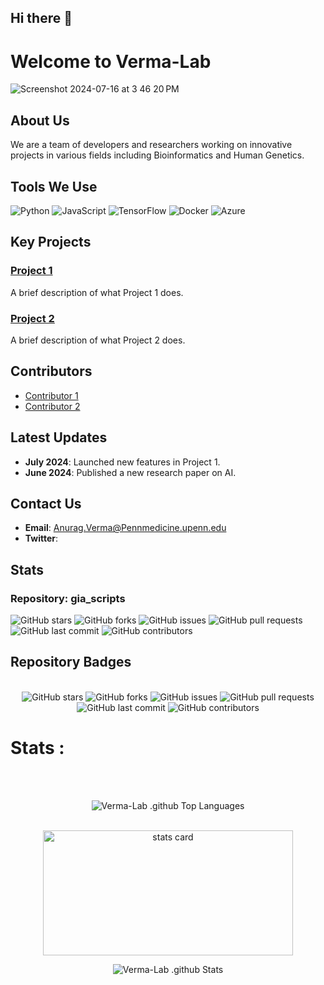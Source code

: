## Hi there 👋

<!--

**Here are some ideas to get you started:**

🙋‍♀️ A short introduction - what is your organization all about?
🌈 Contribution guidelines - how can the community get involved?
👩‍💻 Useful resources - where can the community find your docs? Is there anything else the community should know?
🍿 Fun facts - what does your team eat for breakfast?
🧙 Remember, you can do mighty things with the power of [Markdown](https://docs.github.com/github/writing-on-github/getting-started-with-writing-and-formatting-on-github/basic-writing-and-formatting-syntax)
-->

# Welcome to Verma-Lab

![Screenshot 2024-07-16 at 3 46 20 PM](https://github.com/user-attachments/assets/de609b6b-c700-4d76-9ec9-ccc8763291cd)

## About Us
We are a team of developers and researchers working on innovative projects in various fields including Bioinformatics and Human Genetics.

## Tools We Use
![Python](https://img.shields.io/badge/-Python-3776AB?logo=python&logoColor=white&style=flat)
![JavaScript](https://img.shields.io/badge/-JavaScript-F7DF1E?logo=javascript&logoColor=black&style=flat)
![TensorFlow](https://img.shields.io/badge/-TensorFlow-FF6F00?logo=tensorflow&logoColor=white&style=flat)
![Docker](https://img.shields.io/badge/-Docker-2496ED?logo=docker&logoColor=white&style=flat)
![Azure](https://img.shields.io/badge/-Azure-0078D4?logo=microsoft-azure&logoColor=white&style=flat)

## Key Projects
### [Project 1](https://github.com/Verma-Lab/project-1)
A brief description of what Project 1 does.

### [Project 2](https://github.com/Verma-Lab/project-2)
A brief description of what Project 2 does.

## Contributors
- [Contributor 1](https://github.com/contributor1)
- [Contributor 2](https://github.com/contributor2)

## Latest Updates
- **July 2024**: Launched new features in Project 1.
- **June 2024**: Published a new research paper on AI.

## Contact Us
- **Email**: Anurag.Verma@Pennmedicine.upenn.edu
- **Twitter**:

## Stats

### Repository: gia_scripts


![GitHub stars](https://img.shields.io/github/stars/Verma-Lab/.github?style=social)
![GitHub forks](https://img.shields.io/github/forks/Verma-Lab/.github?style=social)
![GitHub issues](https://img.shields.io/github/issues/Verma-Lab/.github)
![GitHub pull requests](https://img.shields.io/github/issues-pr/Verma-Lab/.github)
![GitHub last commit](https://img.shields.io/github/last-commit/Verma-Lab/.github)
![GitHub contributors](https://img.shields.io/github/contributors/Verma-Lab/.github)

## Repository Badges
</br>
<div align="center">
  <img src="https://img.shields.io/github/stars/Verma-Lab/.github?style=social" alt="GitHub stars" />
  <img src="https://img.shields.io/github/forks/Verma-Lab/.github?style=social" alt="GitHub forks" />
  <img src="https://img.shields.io/github/issues/Verma-Lab/.github" alt="GitHub issues" />
  <img src="https://img.shields.io/github/issues-pr/Verma-Lab/.github" alt="GitHub pull requests" />
  <img src="https://img.shields.io/github/last-commit/Verma-Lab/.github" alt="GitHub last commit" />
  <img src="https://img.shields.io/github/contributors/Verma-Lab/.github" alt="GitHub contributors" />
</div>


# Stats :
</br>
</br>
<div align ="center">
 <p>
  <img src="https://github-readme-stats.vercel.app/api/top-langs?username=Verma-Lab&repo=.github&show_icons=true&locale=en&layout=compact&theme=blue-green" alt="Verma-Lab .github Top Languages" />
 </p>
</br>
<img alt="stats card" height="200px" width="400px" src="https://github-readme-streak-stats.herokuapp.com/?user=Verma-Lab&repo=.github&theme=blue-green">
</br>
<p>
 <img align="center" src="https://github-readme-stats.vercel.app/api?username=Verma-Lab&repo=.github&show_icons=true&theme=blue-green" alt="Verma-Lab .github Stats" />
</p>
</div>


